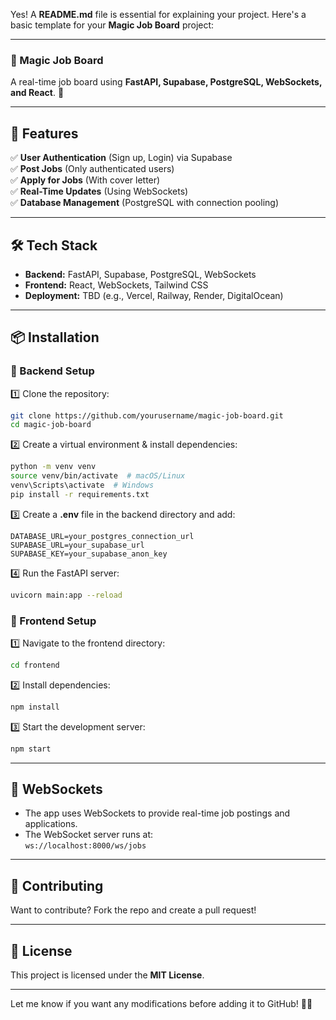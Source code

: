 Yes! A **README.md** file is essential for explaining your project. Here's a basic template for your **Magic Job Board** project:  

---

### **📌 Magic Job Board**  
A real-time job board using **FastAPI, Supabase, PostgreSQL, WebSockets, and React**. 🚀  

---

## **📖 Features**  
✅ **User Authentication** (Sign up, Login) via Supabase  
✅ **Post Jobs** (Only authenticated users)  
✅ **Apply for Jobs** (With cover letter)  
✅ **Real-Time Updates** (Using WebSockets)  
✅ **Database Management** (PostgreSQL with connection pooling)  

---

## **🛠️ Tech Stack**  
- **Backend:** FastAPI, Supabase, PostgreSQL, WebSockets  
- **Frontend:** React, WebSockets, Tailwind CSS  
- **Deployment:** TBD (e.g., Vercel, Railway, Render, DigitalOcean)  

---

## **📦 Installation**  

### **🔧 Backend Setup**  

1️⃣ Clone the repository:  
```sh
git clone https://github.com/yourusername/magic-job-board.git
cd magic-job-board
```
2️⃣ Create a virtual environment & install dependencies:  
```sh
python -m venv venv
source venv/bin/activate  # macOS/Linux
venv\Scripts\activate  # Windows
pip install -r requirements.txt
```
3️⃣ Create a **.env** file in the backend directory and add:  
```env
DATABASE_URL=your_postgres_connection_url
SUPABASE_URL=your_supabase_url
SUPABASE_KEY=your_supabase_anon_key
```
4️⃣ Run the FastAPI server:  
```sh
uvicorn main:app --reload
```

### **🎨 Frontend Setup**  

1️⃣ Navigate to the frontend directory:  
```sh
cd frontend
```
2️⃣ Install dependencies:  
```sh
npm install
```
3️⃣ Start the development server:  
```sh
npm start
```

---

## **📡 WebSockets**  
- The app uses WebSockets to provide real-time job postings and applications.  
- The WebSocket server runs at:  
  ```ws://localhost:8000/ws/jobs```  

---

## **🤝 Contributing**  
Want to contribute? Fork the repo and create a pull request!  

---

## **📜 License**  
This project is licensed under the **MIT License**.  

---

Let me know if you want any modifications before adding it to GitHub! 🚀🔥